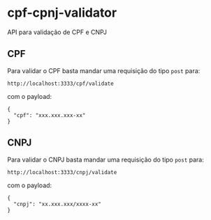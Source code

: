 # cpf-cpnj-validator
API para validação de CPF e CNPJ

## CPF

Para validar o CPF basta mandar uma requisição do tipo `post` para:

```
http://localhost:3333/cpf/validate
```

com o payload:

```
{
  "cpf": "xxx.xxx.xxx-xx"
}
```

## CNPJ

Para validar o CNPJ basta mandar uma requisição do tipo `post` para:

```
http://localhost:3333/cnpj/validate
```

com o payload:

```
{
  "cnpj": "xx.xxx.xxx/xxxx-xx"
}
```
